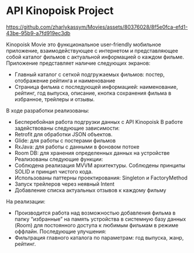 # API Kinopoisk Project

https://github.com/zharlykassym/Movies/assets/80376028/8f5e0fca-efd1-43be-95b9-a7fd919ec3db

Kinopoisk Movie это функциональное user-friendly мобильное приложение, взаимодействующее с интернетом и представляющее собой
каталог фильмов с актуальной информацией о каждом фильме.
Приложение представляет наличие следующих экранов:
- Главный каталог с сеткой подгружаемых фильмов: постер, отображение рейтинга и наименование
- Страница фильма с последующей информацией: наименование, рейтинг, год выпуска, описание, кнопка сохранения фильма в избранное, трейлеры и отзывы.

В ходе разработки реализованы:
- Бесперебойная работа подгрузки данных с API Kinopoisk
В работе задействованы следующие зависимости:
- Retrofit для обработки JSON объектов.
- Glide: для работы с постерами фильмов
- RxJava: для работы с данными в фоновом потоке
- Room DB: для хранения определенных данных на устройстве
Реализованы следующие функции:
- Соблюдена реализация MVVM архитектуры. Соблюдены принципы SOLID и принцип чистого кода.
- Использованы паттерны проектирования: Singleton и FactoryMethod
- Запуск трейлеров через неявный Intent 
- Добавление списка актуальных отзывов к каждому фильму

На реализации:
- Производится работа над возможностью добавления фильма в папку “избранные” на память устройства в системную базу данных (Room)
для постоянного доступа к любимым фильмам в режиме оффлайн.
Последующие улучшения:
- Фильтрация главного каталога по параметрам: год выпуска, жанр, рейтинг.
